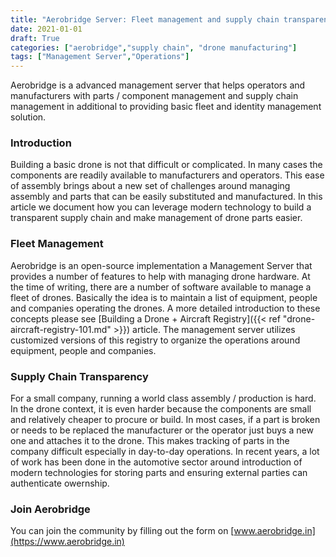 ```yaml
---
title: "Aerobridge Server: Fleet management and supply chain transparency"
date: 2021-01-01
draft: True
categories: ["aerobridge","supply chain", "drone manufacturing"]
tags: ["Management Server","Operations"]
---
```


Aerobridge is a advanced management server that helps operators and manufacturers with parts / component management and supply chain management in additional to providing basic fleet and identity management solution.
<!--more-->

### Introduction

Building a basic drone is not that difficult or complicated. In many cases the components are readily available to manufacturers and operators. This ease of assembly brings about a new set of challenges around managing assembly and parts that can be easily substituted and manufactured. In this article we document how you can leverage modern technology to build a transparent supply chain and make management of drone parts easier.

### Fleet Management

Aerobridge is an open-source implementation a Management Server that provides a number of features to help with managing drone hardware. At the time of writing, there are a number of software available to manage a fleet of drones. Basically the idea is to maintain a list of equipment, people and companies operating the drones. A more detailed introduction to these concepts please see [Building a Drone + Aircraft Registry]({{< ref "drone-aircraft-registry-101.md" >}}) article. The management server utilizes customized versions of this registry to organize the operations around equipment, people and companies.

### Supply Chain Transparency

For a small company, running a world class assembly / production is hard. In the drone context, it is even harder because the components are small and relatively cheaper to procure or build. In most cases, if a part is broken or needs to be replaced the manufacturer or the operator just buys a new one and attaches it to the drone. This makes tracking of parts in the company difficult especially in day-to-day operations. In recent years, a lot of work has been done in the automotive sector around introduction of modern technologies for storing parts and ensuring external parties can authenticate owernship.

### Join Aerobridge

You can join the community by filling out the form on [www.aerobridge.in](https://www.aerobridge.in)